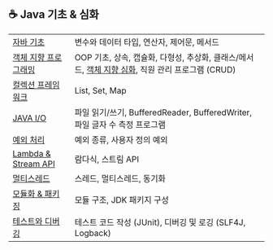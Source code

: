 ## ☕ Java 기초 & 심화

|  |  |
|------|-----------|
| [자바 기초](src/com/ju/f_basic) | 변수와 데이터 타입, 연산자, 제어문, 메서드 |
| [객체 지향 프로그래밍](src/com/ju/f_opp.md) | OOP 기초, 상속, 캡슐화, 다형성, 추상화, 클래스/메서드, [객체 지향 심화](src/com/ju/f_opp_advanced.md), 직원 관리 프로그램 (CRUD) |
| [컬렉션 프레임워크](src/com/ju/f_collections.md) | List, Set, Map |
| [JAVA I/O](src/com/ju/f_io.md) | 파일 읽기/쓰기, BufferedReader, BufferedWriter, 파일 글자 수 측정 프로그램 |
| [예외 처리](src/com/ju/f_exceptions.md) | 예외 종류, 사용자 정의 예외 |
| [Lambda & Stream API](src/com/ju/Stream&Lambda.md) | 람다식, 스트림 API |
| [멀티스레드](src/com/ju/Multithread.md) | 스레드, 멀티스레드, 동기화 |
| [모듈화 & 패키징](src/com/ju/module&pakage.md) | 모듈 구조, JDK 패키지 구성 |
| [테스트와 디버깅](src/com/ju/test&debug.md) | 테스트 코드 작성 (JUnit), 디버깅 및 로깅 (SLF4J, Logback) |
